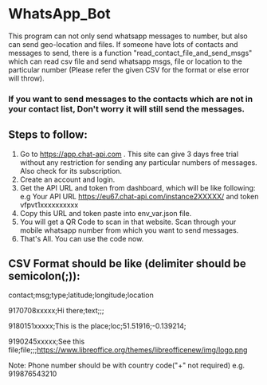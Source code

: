 # WhatsApp_Bot

This program can not only send whatsapp messages to number, but also can send geo-location and files. If someone have lots of contacts and messages to send, there is a function "read_contact_file_and_send_msgs" which can read csv file and send whatsapp msgs, file or location to the particular number (Please refer the given CSV for the format or else error will throw). 

### If you want to send messages to the contacts which are not in your contact list, Don't worry it will still send the messages.

## Steps to follow:
1) Go to https://app.chat-api.com . This site can give 3 days free trial without any restriction for sending any particular numbers of messages. Also check for its subscription.
2) Create an account and login.
3) Get the API URL and token from dashboard, which will be like following:
   e.g Your API URL https://eu67.chat-api.com/instance2XXXXX/ and token vfpvt1xxxxxxxxxx
4) Copy this URL and token paste into env_var.json file.
5) You will get a QR Code to scan in that website. Scan through your mobile whatsapp number from which you want to send messages.
6) That's All. You can use the code now.


CSV Format should be like (delimiter should be semicolon(;)):
---
contact;msg;type;latitude;longitude;location

9170708xxxxx;Hi there;text;;;

9180151xxxxx;This is the place;loc;51.51916;-0.139214;

9190245xxxxx;See this file;file;;;https://www.libreoffice.org/themes/libreofficenew/img/logo.png

Note: Phone number should be with country code("+" not required)
      e.g. 919876543210
